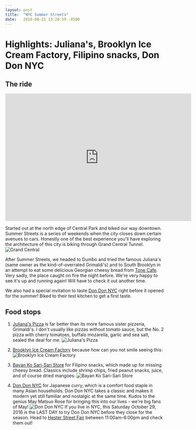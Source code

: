 ```yaml
---
layout: post
title:  "NYC Summer Streets"
date:   2016-08-21 13:28:59 -0500
---
```

# Highlights: Juliana's, Brooklyn Ice Cream Factory, Filipino snacks, Don Don NYC



## The ride

<iframe height='405' width='590' frameborder='0' allowtransparency='true' scrolling='no' src='https://www.strava.com/activities/683217061/embed/8d8e4974fd7400581c32195ff4638072b1f31c2c'></iframe>

Started out at the north edge of Central Park and biked our way downtown. Summer Streets is a series of weekends when the city closes down certain avenues to cars. Honestly one of the best experience you'll have exploring the architecture of this city is biking through Grand Central Tunnel. ![Grand Central](https://nycdatabikers.github.io/assets/summerstreets1.jpg)

After Summer Streets, we headed to Dumbo and tried the famous Juliana's (same owner as the kind-of-overrated Grimaldi's) and to South Brooklyn in an attempt to eat some delicious Georgian cheesy bread from <a href="https://www.yelp.com/biz/ton%C3%A9-caf%C3%A9-georgian-bread-brooklyn" target="_blank">Tone Cafe</a>. Very sadly, the place caught on fire the night before. We're very happy to see it's up and running again! Will have to check it out another time.

We also had a special invitation to taste <a href="https://www.instagram.com/dondon.ny" target="_blank">Don Don NYC</a> right before it opened for the summer! Biked to their test kitchen to get a first taste. 

## Food stops

1. <a href="https://www.yelp.com/biz/julianas-pizza-brooklyn-5" target="_blank">Juliana's Pizza</a> is far better than its more famous sister pizzeria, Grimaldi's. I don't usually like pizzas without tomato sauce, but the No. 2 pizza with cherry tomatoes, buffalo mozarella, garlic and sea salt, sealed the deal for me.
![Juliana's Pizza](https://nycdatabikers.github.io/assets/summerstreets2.jpg)

2. <a href="https://www.yelp.com/biz/brooklyn-ice-cream-factory-brooklyn-3" target="_blank">Brooklyn Ice Cream Factory</a> because how can you not smile seeing this:
![Brooklyn Ice Cream Factory](https://nycdatabikers.github.io/assets/summerstreets3.jpg)

3. <a href="http://www.routeandgo.net/place/3384509/united-states/bayan-ko-sari-sari-store" target="_blank">Bayan Ko Sari-Sari Store</a> for Filipino snacks, which made up for missing cheesy bread. Classics include shrimp chips, fried peanut snacks, juice, and of course dried mangoes: ![Bayan Ko Sari-Sari Store](https://nycdatabikers.github.io/assets/summerstreets4.jpg)

4. <a href="https://www.instagram.com/dondon.ny" target="_blank">Don Don NYC</a> for Japanese curry, which is a comfort food staple in many Asian households. Don Don NYC takes a classic and makes it modern yet still familiar and nostalgic at the same time. Kudos to the genius May Matsuo Rose for bringing this into our lives - we're big fans of May! ![Don Don NYC](https://nycdatabikers.github.io/assets/summerstreets5.jpg)
If you live in NYC, this Saturday October 29, 2016 is the LAST DAY to try Don Don NYC before they close for the season. Head to <a href="https://www.facebook.com/events/222771974805961" target="_blank">Hester Street Fair</a> between 11:00am-6:00pm and check them out!